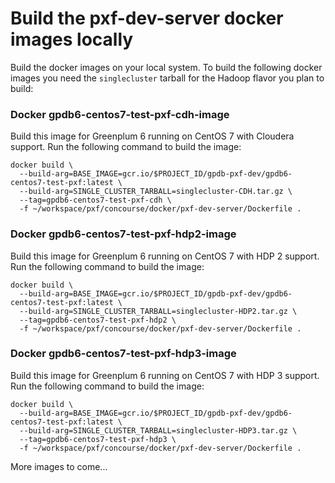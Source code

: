 # Build the pxf-dev-server docker images locally

Build the docker images on your local system. To build the following docker
images you need the `singlecluster` tarball for the Hadoop flavor you plan to build:

### Docker gpdb6-centos7-test-pxf-cdh-image

Build this image for Greenplum 6 running on CentOS 7 with Cloudera support.
Run the following command to build the image:

```
docker build \
  --build-arg=BASE_IMAGE=gcr.io/$PROJECT_ID/gpdb-pxf-dev/gpdb6-centos7-test-pxf:latest \
  --build-arg=SINGLE_CLUSTER_TARBALL=singlecluster-CDH.tar.gz \
  --tag=gpdb6-centos7-test-pxf-cdh \
  -f ~/workspace/pxf/concourse/docker/pxf-dev-server/Dockerfile .
```

### Docker gpdb6-centos7-test-pxf-hdp2-image

Build this image for Greenplum 6 running on CentOS 7 with HDP 2 support.
Run the following command to build the image:

```
docker build \
  --build-arg=BASE_IMAGE=gcr.io/$PROJECT_ID/gpdb-pxf-dev/gpdb6-centos7-test-pxf:latest \
  --build-arg=SINGLE_CLUSTER_TARBALL=singlecluster-HDP2.tar.gz \
  --tag=gpdb6-centos7-test-pxf-hdp2 \
  -f ~/workspace/pxf/concourse/docker/pxf-dev-server/Dockerfile .
```

### Docker gpdb6-centos7-test-pxf-hdp3-image

Build this image for Greenplum 6 running on CentOS 7 with HDP 3 support.
Run the following command to build the image:

```
docker build \
  --build-arg=BASE_IMAGE=gcr.io/$PROJECT_ID/gpdb-pxf-dev/gpdb6-centos7-test-pxf:latest \
  --build-arg=SINGLE_CLUSTER_TARBALL=singlecluster-HDP3.tar.gz \
  --tag=gpdb6-centos7-test-pxf-hdp3 \
  -f ~/workspace/pxf/concourse/docker/pxf-dev-server/Dockerfile .
```

More images to come...